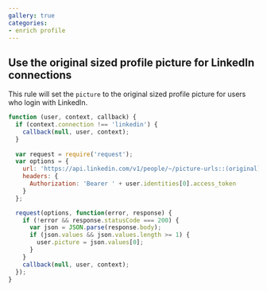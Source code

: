 ```yaml
---
gallery: true
categories:
- enrich profile
---
```

## Use the original sized profile picture for LinkedIn connections

This rule will set the `picture` to the original sized profile picture for users who login with LinkedIn.

```js
function (user, context, callback) {
  if (context.connection !== 'linkedin') {
    callback(null, user, context);
  }
  
  var request = require('request');
  var options = {
    url: 'https://api.linkedin.com/v1/people/~/picture-urls::(original)?format=json',
    headers: {
      Authorization: 'Bearer ' + user.identities[0].access_token
    }
  };

  request(options, function(error, response) {
    if (!error && response.statusCode === 200) {
      var json = JSON.parse(response.body);
      if (json.values && json.values.length >= 1) {
        user.picture = json.values[0];
      }
    }
    callback(null, user, context);
  });
}
```

